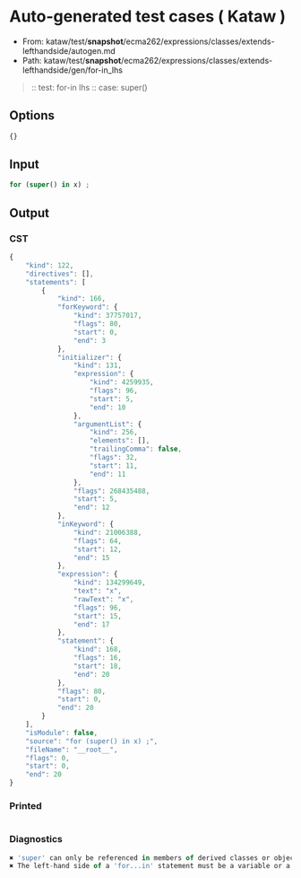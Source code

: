 # Auto-generated test cases ( Kataw )
- From: kataw/test/__snapshot__/ecma262/expressions/classes/extends-lefthandside/autogen.md
- Path: kataw/test/__snapshot__/ecma262/expressions/classes/extends-lefthandside/gen/for-in_lhs
> :: test: for-in lhs
> :: case: super()
## Options

`````js
{}
`````
## Input

`````js
for (super() in x) ;
`````
## Output

### CST

```javascript
{
    "kind": 122,
    "directives": [],
    "statements": [
        {
            "kind": 166,
            "forKeyword": {
                "kind": 37757017,
                "flags": 80,
                "start": 0,
                "end": 3
            },
            "initializer": {
                "kind": 131,
                "expression": {
                    "kind": 4259935,
                    "flags": 96,
                    "start": 5,
                    "end": 10
                },
                "argumentList": {
                    "kind": 256,
                    "elements": [],
                    "trailingComma": false,
                    "flags": 32,
                    "start": 11,
                    "end": 11
                },
                "flags": 268435488,
                "start": 5,
                "end": 12
            },
            "inKeyword": {
                "kind": 21006388,
                "flags": 64,
                "start": 12,
                "end": 15
            },
            "expression": {
                "kind": 134299649,
                "text": "x",
                "rawText": "x",
                "flags": 96,
                "start": 15,
                "end": 17
            },
            "statement": {
                "kind": 168,
                "flags": 16,
                "start": 18,
                "end": 20
            },
            "flags": 80,
            "start": 0,
            "end": 20
        }
    ],
    "isModule": false,
    "source": "for (super() in x) ;",
    "fileName": "__root__",
    "flags": 0,
    "start": 0,
    "end": 20
}
```

### Printed

```javascript

```

### Diagnostics

```javascript
✖ 'super' can only be referenced in members of derived classes or object literal expressions - start: 5, end: 11
✖ The left-hand side of a 'for...in' statement must be a variable or a property access. - start: 15, end: 17

```

